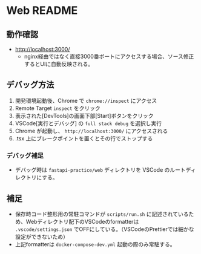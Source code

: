 # Web README

## 動作確認

- [http://localhost:3000/](http://localhost:3000/)
  - nginx経由ではなく直接3000番ポートにアクセスする場合、ソース修正するとUIに自動反映される。

## デバッグ方法

1. 開発環境起動後、Chrome で `chrome://inspect` にアクセス
2. Remote Target `inspect` をクリック
3. 表示された[DevTools]の画面下部[Start]ボタンをクリック
4. VSCode[実行とデバッグ] の `full stack debug` を選択し実行
5. Chrome が起動し、 `http://localhost:3000/` にアクセスされる
6. .tsx 上にブレークポイントを置くとその行でストップする

### デバッグ補足

- デバッグ時は `fastapi-practice/web` ディレクトリを VSCode のルートディレクトリにする。

## 補足

- 保存時コード整形用の常駐コマンドが `scripts/run.sh` に記述されているため、Webディレクトリ配下のVSCodeのformatterは `.vscode/settings.json` でOFFにしている。（VSCodeのPrettierでは細かな設定ができないため）
- 上記formatterは `docker-compose-dev.yml` 起動の際のみ常駐する。
